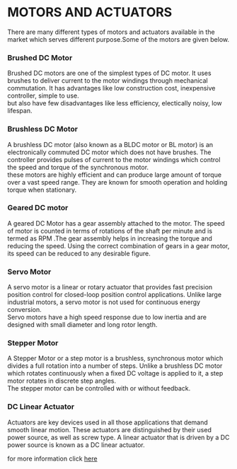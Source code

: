 # MOTORS AND ACTUATORS

<p>There are many different types of motors and actuators available in the market which serves different purpose.Some of the motors are given below.</p>

### Brushed DC Motor
Brushed DC motors are one of the simplest types of DC motor. It uses brushes to deliver current to the motor windings through mechanical commutation.
It has advantages like low construction cost, inexpensive controller, simple to use.  
but also have few disadvantages like less efficiency, electically noisy, low lifespan.

### Brushless DC Motor
A brushless DC motor (also known as a BLDC motor or BL motor) is an electronically commuted DC motor which does not have brushes. The controller provides pulses of current to the motor windings which control the speed and torque of the synchronous motor.  
these motors are highly efficient and can produce large amount of torque over a vast speed range.
They are known for smooth operation and holding torque when stationary.

### Geared DC motor
A geared DC Motor has a gear assembly attached to the motor. The speed of motor is counted in terms of rotations of the shaft per minute and is termed as RPM .The gear assembly helps in increasing the torque and reducing the speed. Using the correct combination of gears in a gear motor, its speed can be reduced to any desirable figure.


### Servo Motor
A servo motor is a linear or rotary actuator that provides fast precision position control for closed-loop position control applications. Unlike large industrial motors, a servo motor is not used for continuous energy conversion.    
Servo motors have a high speed response due to low inertia and are designed with small diameter and long rotor length. 

### Stepper Motor
A Stepper Motor or a step motor is a brushless, synchronous motor which divides a full rotation into a number of steps. Unlike a brushless DC motor which rotates continuously when a fixed DC voltage is applied to it, a step motor rotates in discrete step angles.  
The stepper motor can be controlled with or without feedback.

### DC Linear Actuator
Actuators are key devices used in all those applications that demand smooth linear motion. These actuators are distinguished by their used power source, as well as screw type. A linear actuator that is driven by a DC power source is known as a DC linear actuator.  


for more information click [here](https://www.youtube.com/watch?v=BtlcwX3yEiU)
